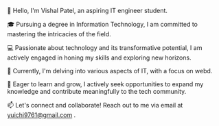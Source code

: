 👋 Hello, I'm Vishal Patel, an aspiring IT engineer student.

🎓 Pursuing a degree in Information Technology, I am committed to mastering the intricacies of the field.

💻 Passionate about technology and its transformative potential, I am actively engaged in honing my skills and exploring new horizons.

🔭 Currently, I'm delving into various aspects of IT, with a focus on webd.

🌱 Eager to learn and grow, I actively seek opportunities to expand my knowledge and contribute meaningfully to the tech community.

📫 Let's connect and collaborate! Reach out to me via email at yuichi9761@gmail.com .
